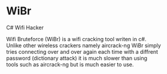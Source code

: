 # WiBr
C# Wifi Hacker
  
Wifi Bruteforce (WiBr) is a wifi cracking tool writen in c#.  
Unlike other wireless crackers namely aircrack-ng WiBr simply  
tries connecting over and over again each time with a diffrent  
password (dictionary attack) it is much slower than using   
tools such as aircrack-ng but is much easier to use.  
